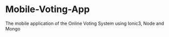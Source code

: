 # Mobile-Voting-App
The mobile application of the Online Voting System using Ionic3, Node and Mongo 
